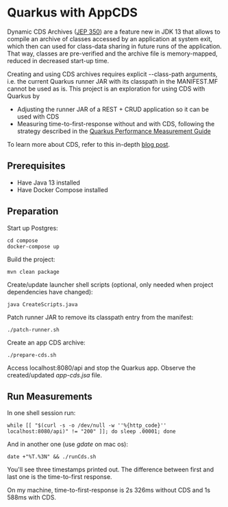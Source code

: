# Quarkus with AppCDS

Dynamic CDS Archives ([JEP 350](https://openjdk.java.net/jeps/350)) are a feature new in JDK 13 that allows to compile an archive of classes accessed by an application at system exit, which then can used for class-data sharing in future runs of the application.
That way, classes are pre-verified and the archive file is memory-mapped, reduced in decreased start-up time.

Creating and using CDS archives requires explicit --class-path arguments, i.e. the current Quarkus runner JAR with its classpath in the MANIFEST.MF cannot be used as is. This project is an exploration for using CDS with Quarkus by

* Adjusting the runner JAR of a REST + CRUD application so it can be used with CDS
* Measuring time-to-first-response without and with CDS, following the strategy described in the [Quarkus Performance Measurement Guide](https://quarkus.io/guides/performance-measure)

To learn more about CDS, refer to this in-depth [blog post](https://blog.codefx.org/java/application-class-data-sharing/).

## Prerequisites

* Have Java 13 installed
* Have Docker Compose installed

## Preparation

Start up Postgres:

```shell
cd compose
docker-compose up
```

Build the project:

```shell
mvn clean package
```

Create/update launcher shell scripts (optional, only needed when project dependencies have changed):

```shell
java CreateScripts.java
```

Patch runner JAR to remove its classpath entry from the manifest:

```shell
./patch-runner.sh
```

Create an app CDS archive:

```shell
./prepare-cds.sh
```

Access localhost:8080/api and stop the Quarkus app.
Observe the created/updated _app-cds.jsa_ file.

## Run Measurements

In one shell session run:

```shell
while [[ "$(curl -s -o /dev/null -w ''%{http_code}'' localhost:8080/api)" != "200" ]]; do sleep .00001; done
```

And in another one (use _gdate_ on mac os):

```shell
date +"%T.%3N" && ./runCds.sh
```

You'll see three timestamps printed out.
The difference between first and last one is the time-to-first response.

On my machine, time-to-first-response is 2s 326ms without CDS and 1s 588ms with CDS.
